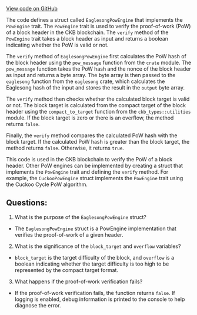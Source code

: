 [View code on GitHub](https://github.com/nervosnetwork/ckb/pow/src/eaglesong.rs)

The code defines a struct called `EaglesongPowEngine` that implements the `PowEngine` trait. The `PowEngine` trait is used to verify the proof-of-work (PoW) of a block header in the CKB blockchain. The `verify` method of the `PowEngine` trait takes a block header as input and returns a boolean indicating whether the PoW is valid or not.

The `verify` method of `EaglesongPowEngine` first calculates the PoW hash of the block header using the `pow_message` function from the `crate` module. The `pow_message` function takes the PoW hash and the nonce of the block header as input and returns a byte array. The byte array is then passed to the `eaglesong` function from the `eaglesong` crate, which calculates the Eaglesong hash of the input and stores the result in the `output` byte array.

The `verify` method then checks whether the calculated block target is valid or not. The block target is calculated from the compact target of the block header using the `compact_to_target` function from the `ckb_types::utilities` module. If the block target is zero or there is an overflow, the method returns `false`.

Finally, the `verify` method compares the calculated PoW hash with the block target. If the calculated PoW hash is greater than the block target, the method returns `false`. Otherwise, it returns `true`.

This code is used in the CKB blockchain to verify the PoW of a block header. Other PoW engines can be implemented by creating a struct that implements the `PowEngine` trait and defining the `verify` method. For example, the `CuckooPowEngine` struct implements the `PowEngine` trait using the Cuckoo Cycle PoW algorithm.
## Questions: 
 1. What is the purpose of the `EaglesongPowEngine` struct?
- The `EaglesongPowEngine` struct is a PowEngine implementation that verifies the proof-of-work of a given header.

2. What is the significance of the `block_target` and `overflow` variables?
- `block_target` is the target difficulty of the block, and `overflow` is a boolean indicating whether the target difficulty is too high to be represented by the compact target format.

3. What happens if the proof-of-work verification fails?
- If the proof-of-work verification fails, the function returns `false`. If logging is enabled, debug information is printed to the console to help diagnose the error.